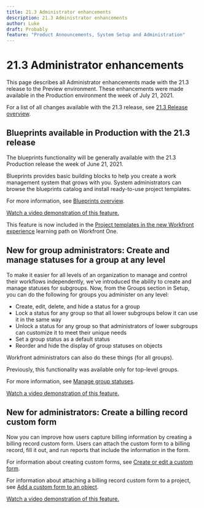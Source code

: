 ```yaml
---
title: 21.3 Administrator enhancements
description: 21.3 Administrator enhancements
author: Luke
draft: Probably
feature: "Product Announcements, System Setup and Administration"
---
```

# 21.3 Administrator enhancements

This page describes all Administrator enhancements made with the 21.3 release to the Preview environment. These enhancements were made available in the Production environment the week of July 21, 2021.

For a list of all changes available with the 21.3 release, see [21.3 Release overview](../../../product-announcements/product-releases/21.3-release-activity/21-3-release-overview.md).

## Blueprints available in Production with the 21.3 release

The blueprints functionality will be generally available with the 21.3 Production release the week of June 21, 2021.

Blueprints provides basic building blocks to help you create a work management system that grows with you. System administrators can browse the blueprints catalog and install ready-to-use project templates.

For more information, see [Blueprints overview](../../../administration-and-setup/blueprints/blueprints-overview.md).

[Watch a video demonstration of this feature.](https://vimeo.com/566685401/de35d1c699)

This feature is now included in the [Project templates in the new Workfront experience](https://one.workfront.com/s/learningpath4/project-templates-in-the-new-workfront-experience-MCGLS7GRNLDZDFPF6AEOGIDZFDG4) learning path on Workfront One.

## New for group administrators: Create and manage statuses for a group at any level

To make it easier for all levels of an organization to manage and control their workflows independently, we've introduced the ability to create and manage statuses for subgroups. Now, from the Groups section in Setup, you can do the following for groups you administer on any level:

* Create, edit, delete, and hide a status for a group
* Lock a status for any group so that all lower subgroups below it can use it in the same way
* Unlock a status for any group so that administrators of lower subgroups can customize it to meet their unique needs
* Set a group status as a default status
* Reorder and hide the display of group statuses on objects

Workfront administrators can also do these things (for all groups).

Previously, this functionality was available only for top-level groups.

For more information, see [Manage group statuses](../../../administration-and-setup/manage-groups/manage-group-statuses/manage-group-statuses.md).

[Watch a video demonstration of this feature.](https://vimeo.com/558294261/ed2ee01b99)

## New for administrators: Create a billing record custom form

Now you can improve how users capture billing information by creating a billing record custom form. Users can attach the custom form to a billing record, fill it out, and run reports that include the information in the form.

For information about creating custom forms, see [Create or edit a custom form](../../../administration-and-setup/customize-workfront/create-manage-custom-forms/create-or-edit-a-custom-form.md).

For information about attaching a billing record custom form to a project, see [Add a custom form to an object](../../../workfront-basics/work-with-custom-forms/add-a-custom-form-to-an-object.md).

[Watch a video demonstration of this feature.](https://vimeo.com/552593932/b80cee516f) 
